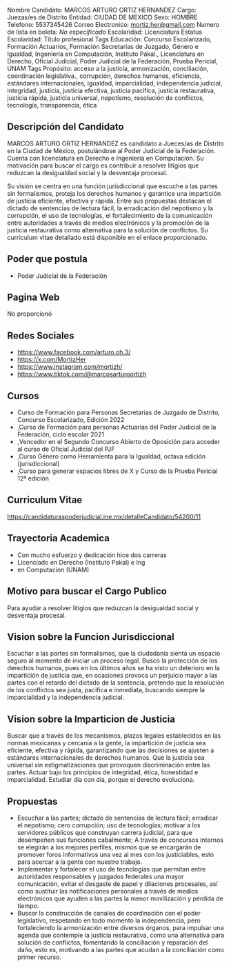 Nombre Candidato: MARCOS ARTURO ORTIZ HERNANDEZ
Cargo: Juezas/es de Distrito
Entidad: CIUDAD DE MEXICO
Sexo: HOMBRE
Telefono: 5537345426
Correo Electronico: mortiz.her@gmail.com
Numero de lista en boleta: *No especificado*
Escolaridad: Licenciatura
Estatus Escolaridad: Título profesional
Tags Educación: Concurso Escolarizado, Formación Actuarios, Formación Secretarias de Juzgado, Género e Igualdad, Ingeniería en Computación, Instituto Pakal., Licenciatura en Derecho, Oficial Judicial, Poder Judicial de la Federación, Prueba Pericial, UNAM
Tags Propósito: acceso a la justicia, armonización, conciliación, coordinación legislativa., corrupción, derechos humanos, eficiencia, estándares internacionales, igualdad, imparcialidad, independencia judicial, integridad, justicia, justicia efectiva, justicia pacífica, justicia restaurativa, justicia rápida, justicia universal, nepotismo, resolución de conflictos, tecnología, transparencia, ética


## Descripción del Candidato 

MARCOS ARTURO ORTIZ HERNANDEZ es candidato a Jueces/as de Distrito en la Ciudad de México, postulándose al Poder Judicial de la Federación. Cuenta con licenciatura en Derecho e Ingeniería en Computación. Su motivación para buscar el cargo es contribuir a resolver litigios que reduzcan la desigualdad social y la desventaja procesal. 

Su visión se centra en una función jurisdiccional que escuche a las partes sin formalismos, proteja los derechos humanos y garantice una impartición de justicia eficiente, efectiva y rápida. Entre sus propuestas destacan el dictado de sentencias de lectura fácil, la erradicación del nepotismo y la corrupción, el uso de tecnologías, el fortalecimiento de la comunicación entre autoridades a través de medios electrónicos y la promoción de la justicia restaurativa como alternativa para la solución de conflictos. Su curriculum vitae detallado está disponible en el enlace proporcionado.


## Poder que postula

- Poder Judicial de la Federación


## Pagina Web

No proporcionó


## Redes Sociales

- https://www.facebook.com/arturo.oh.3/
- https://x.com/MortizHer
- https://www.instagram.com/mortizh/
- https://www.tiktok.com/@marcosarturoortizh


## Cursos

- Curso de Formación para Personas Secretarias de Juzgado de Distrito, Concurso Escolarizado, Edición 2022
- ,Curso de Formación para personas Actuarias del Poder Judicial de la Federación, ciclo escolar 2021
- ,Vencedor en el Segundo Concurso Abierto de Oposición para acceder al curso de Oficial Judicial del PJF
- ,Curso Género como Herramienta para la Igualdad, octava edición (jurisdiccional)
- ,Curso para generar espacios libres de X y Curso de la Prueba Pericial 12ª edición


## Curriculum Vitae

https://candidaturaspoderjudicial.ine.mx/detalleCandidato/54200/11


## Trayectoria Academica

- Con mucho esfuerzo y dedicación hice dos carreras
- Licenciado en Derecho (Instituto Pakal) e Ing
- en Computacion (UNAM)


## Motivo para buscar el Cargo Publico

Para ayudar a resolver litigios que reduzcan la desigualdad social y desventaja procesal.


## Vision sobre la Funcion Jurisdiccional

Escuchar a las partes sin formalismos, que la ciudadanía sienta un espacio seguro al momento de iniciar un proceso legal. Busco la protección de los derechos humanos, pues en los últimos años se ha visto un deterioro en la impartición de justicia que, en ocasiones provoca un perjuicio mayor a las partes con el retardo del dictado de la sentencia, pretendo que la resolución de los conflictos sea justa, pacifica e inmediata, buscando siempre la imparcialidad y la independencia judicial.


## Vision sobre la Imparticion de Justicia

Buscar que a través de los mecanismos, plazos legales establecidos en las normas mexicanas y cercanía a la gente, la impartición de justicia sea eficiente, efectiva y rápida, garantizando que las decisiones se ajusten a estándares internacionales de derechos humanos. Que la justicia sea universal sin estigmatizaciones que provoquen discriminación entre las partes. Actuar bajo los principios de integridad, ética, honestidad e imparcialidad. Estudiar día con día, porque el derecho evoluciona.


## Propuestas

- Escuchar a las partes; dictado de sentencias de lectura fácil; erradicar el nepotismo; cero corrupción; uso de tecnologías; motivar a los servidores públicos que construyan carrera judicial, para que desempeñen sus funciones cabalmente; A través de concursos internos se elegirán a los mejores perfiles, mismos que se encargarán de promover foros informativos una vez al mes con los justiciables, esto para acercar a la gente con nuestro trabajo.
- Implementar y fortalecer el uso de tecnologías que permitan entre autoridades responsables y juzgados federales una mayor comunicación, evitar el desgaste de papel y dilaciones procesales, así como sustituir las notificaciones personales a través de medios electrónicos que ayuden a las partes la menor movilización y pérdida de tiempo.
- Buscar la construcción de canales de coordinación con el poder legislativo, respetando en todo momento la independencia, pero fortaleciendo la armonización entre diversos órganos, para impulsar una agenda que contemple la justicia restaurativa, como una alternativa para solución de conflictos, fomentando la conciliación y reparación del daño, esto es, motivando a las partes que acudan a la conciliación como primer recurso.

